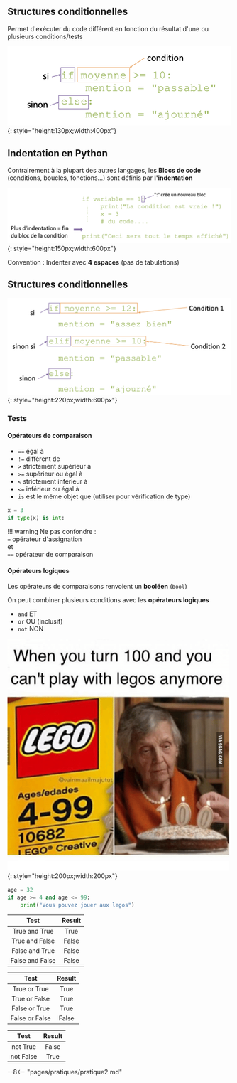 ## Structures conditionnelles

Permet d'exécuter du code différent en fonction du résultat d'une ou plusieurs conditions/tests

![](img/structures_conditionnelles.png){: style="height:130px;width:400px"}

## Indentation en Python

Contrairement à la plupart des autres langages, les __Blocs de code__ (conditions, boucles, fonctions…) sont définis par __l'indentation__

![](img/indentation.png){: style="height:150px;width:600px"}

Convention : Indenter avec __4 espaces__ (pas de tabulations)


## Structures conditionnelles

![](img/if_elsif.png){: style="height:220px;width:600px"}

### Tests

#### Opérateurs de comparaison

* `==`		égal à
* `!=`		différent de
* `>`		strictement supérieur à
* `>=`		supérieur ou égal à
* `<`		strictement inférieur à
* `<=`		inférieur ou égal à
* `is`		est le même objet que (utiliser pour vérification de type)

```python
x = 3
if type(x) is int:
```

!!! warning
    Ne pas confondre :  
    `=`	opérateur d'assignation  
    et  
    `==`	opérateur de comparaison

#### Opérateurs logiques

Les opérateurs de comparaisons renvoient un  __booléen__ (`bool`)

On peut combiner plusieurs conditions avec les  __opérateurs logiques__

* `and`	ET
* `or`	OU (inclusif)
* `not`	NON



![](img/Python2023-large90.png){: style="height:200px;width:200px"}

```python
age = 32
if age >= 4 and age <= 99:
	print("Vous pouvez jouer aux legos")
```

| Test | Result |
| :-: | :-: |
| True and True | True |
| True and False | False |
| False and True | False |
| False and False | False 

| Test | Result |
| :-: | :-: |
| True or True | True |
| True or False | True |
| False or True | True |
| False or False | False |

| Test | Result |
| :-: | :-: |
| not True | False |
| not False | True |

--8<-- "pages/pratiques/pratique2.md"